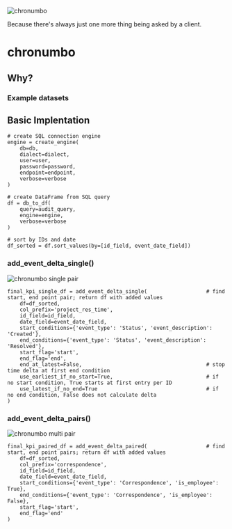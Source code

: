 ![chronumbo](https://github.com/heynicejacket/chronodetective/blob/master/chronumbo-banner.png)

Because there's always just one more thing being asked by a client.

# chronumbo

## Why?

### Example datasets

## Basic Implentation

```
# create SQL connection engine
engine = create_engine(
    db=db,
    dialect=dialect,
    user=user,
    password=password,
    endpoint=endpoint,
    verbose=verbose
)

# create DataFrame from SQL query
df = db_to_df(
    query=audit_query,
    engine=engine,
    verbose=verbose
)

# sort by IDs and date
df_sorted = df.sort_values(by=[id_field, event_date_field])
```

### add_event_delta_single()
![chronumbo single pair](https://github.com/heynicejacket/chronodetective/blob/master/chronumbo-single-pair.png)

```
final_kpi_single_df = add_event_delta_single(                   # find start, end point pair; return df with added values
    df=df_sorted,
    col_prefix='project_res_time',
    id_field=id_field,
    date_field=event_date_field,
    start_conditions={'event_type': 'Status', 'event_description': 'Created'},
    end_conditions={'event_type': 'Status', 'event_description': 'Resolved'},
    start_flag='start',
    end_flag='end',
    end_at_latest=False,                                        # stop time delta at first end condition
    use_earliest_if_no_start=True,                              # if no start condition, True starts at first entry per ID
    use_latest_if_no_end=True                                   # if no end condition, False does not calculate delta
)
```

### add_event_delta_pairs()
![chronumbo multi pair](https://github.com/heynicejacket/chronodetective/blob/master/chronumbo-multi-pair.png)

```
final_kpi_paired_df = add_event_delta_paired(                   # find start, end point pairs; return df with added values
    df=df_sorted,
    col_prefix='correspondence',
    id_field=id_field,
    date_field=event_date_field,
    start_conditions={'event_type': 'Correspondence', 'is_employee': True},
    end_conditions={'event_type': 'Correspondence', 'is_employee': False},
    start_flag='start',
    end_flag='end'
)
```
